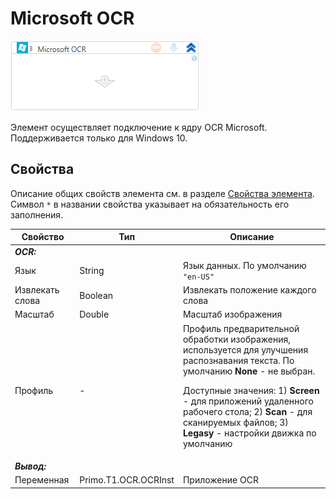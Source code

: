 # Microsoft OCR

![](<../../../../.gitbook/assets/microsoft_ocr_scope.png>)

Элемент осуществляет подключение к ядру OCR Microsoft. Поддерживается только для Windows 10.

## Свойства
Описание общих свойств элемента см. в разделе [Свойства элемента](https://docs.primo-rpa.ru/primo-rpa/primo-studio/process/elements#svoistva-elementa).\
Символ `*` в названии свойства указывает на обязательность его заполнения.

| Свойство             | Тип                   | Описание                                      |
| -------------------- | --------------------- | --------------------------------------------- |
| ***OCR:*** | |  |
| Язык | String | Язык данных. По умолчанию `"en-US"` |
| Извлекать слова | Boolean | Извлекать положение каждого слова |
| Масштаб | Double | Масштаб изображения |
| Профиль | - | Профиль предварительной обработки изображения, используется для улучшения распознавания текста. По умолчанию **None** - не выбран. <p>Доступные значения: 1) **Screen** - для приложений удаленного рабочего стола; 2) **Scan** - для сканируемых файлов; 3) **Legasy** - настройки движка по умолчанию</p>  |
| ***Вывод:***  |  |  |
| Переменная | Primo.T1.OCR.OCRInst | Приложение OCR |
